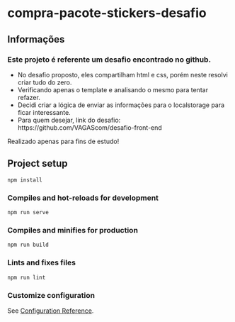 # compra-pacote-stickers-desafio

## Informações
### Este projeto é referente um desafio encontrado no github.
<ul>
    <li>No desafio proposto, eles compartilham html e css, porém neste resolvi criar tudo do zero.</li>
    <li>Verificando apenas o template e analisando o mesmo para tentar refazer.</li>
    <li>Decidi criar a lógica de enviar as informações para o localstorage para ficar interessante.</li>
    <li>Para quem desejar, link do desafio: https://github.com/VAGAScom/desafio-front-end</li>
</ul>
Realizado apenas para fins de estudo!

## Project setup
```
npm install
```

### Compiles and hot-reloads for development
```
npm run serve
```

### Compiles and minifies for production
```
npm run build
```

### Lints and fixes files
```
npm run lint
```

### Customize configuration
See [Configuration Reference](https://cli.vuejs.org/config/).
